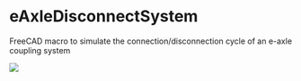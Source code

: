 # eAxleDisconnectSystem
FreeCAD macro to simulate the connection/disconnection cycle of an e-axle coupling system

![](name-of-giphy.gif)
